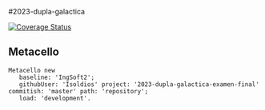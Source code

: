 #2023-dupla-galactica

[![Coverage Status](https://coveralls.io/repos/github/Isoldios/2023-dupla-galactica-examen-final/badge.svg?branch=master)](https://coveralls.io/github/Isoldios/2023-dupla-galactica-examen-final?branch=master)

## Metacello

```smalltalk
Metacello new
   baseline: 'IngSoft2';
   githubUser: 'Isoldios' project: '2023-dupla-galactica-examen-final' commitish: 'master' path: 'repository';
   load: 'development'.
```
